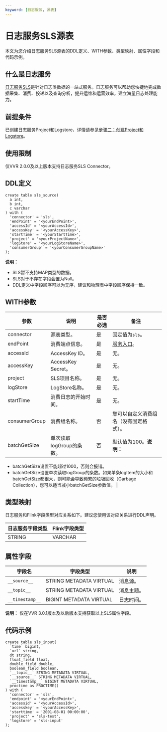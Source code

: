 ```yaml
---
keyword: [日志服务, 源表]
---
```


# 日志服务SLS源表

本文为您介绍日志服务SLS源表的DDL定义、WITH参数、类型映射、属性字段和代码示例。

## 什么是日志服务

[日志服务SLS](/cn.zh-CN/产品简介/什么是日志服务.md)是针对日志类数据的一站式服务。日志服务可以帮助您快捷地完成数据采集、消费、投递以及查询分析，提升运维和运营效率，建立海量日志处理能力。

## 前提条件

已创建日志服务Project和Logstore，详情请参见[步骤二：创建Project和Logstore](/cn.zh-CN/.md)。

## 使用限制

仅VVR 2.0.0及以上版本支持日志服务SLS Connector。

## DDL定义

```
create table sls_source(
  a int,
  b int,
  c varchar
) with (
  'connector' = 'sls',  
  'endPoint' = '<yourEndPoint>',
  'accessId' = '<yourAccessId>',
  'accessKey' = '<yourAccessKey>',
  'startTime' = '<yourStartTime>',
  'project' = '<yourProjectName>',
  'logStore' = '<yourLogStoreName>',
  'consumerGroup' = '<yourConsumerGroupName>'
);
```

**说明：**

-   SLS暂不支持MAP类型的数据。
-   SLS对于不存在字段会置为Null。
-   DDL定义中字段顺序可以为无序，建议和物理表中字段顺序保持一致。

## WITH参数

|参数|说明|是否必选|备注|
|--|--|----|--|
|connector|源表类型。|是|固定值为`sls`。|
|endPoint|消费端点信息。|是|[服务入口](/cn.zh-CN/开发指南/API参考/服务入口.md)。|
|accessId|AccessKey ID。|是|无。|
|accessKey|AccessKey Secret。|是|无。|
|project|SLS项目名称。|是|无。|
|logStore|LogStore名称。|是|无。|
|startTime|消费日志的开始时间。|是|无。|
|consumerGroup|消费组名称。|否|您可以自定义消费组名（没有固定格式）。|
|batchGetSize|单次读取logGroup的条数。|否|默认值为100。**说明：**

-   batchGetSize设置不能超过1000，否则会报错。
-   batchGetSize设置单次读取logGroup的条数。如果单条logItem的大小和batchGetSize都很大，则可能会导致频繁的垃圾回收（Garbage Collection），您可以适当减小batchGetSize参数值。 |

## 类型映射

日志服务和Flink字段类型对应关系如下。建议您使用该对应关系进行DDL声明。

|日志服务字段类型|Flink字段类型|
|--------|---------|
|STRING|VARCHAR|

## 属性字段

|字段名|字段类型|说明|
|---|----|--|
|`__source__`|STRING METADATA VIRTUAL|消息源。|
|`__topic__`|STRING METADATA VIRTUAL|消息主题。|
|`__timestamp__`|BIGINT METADATA VIRTUAL|日志时间。|

**说明：** 仅在VVR 3.0.1版本及以后版本支持获取以上SLS属性字段。

## 代码示例

```
create table sls_input(
  `time` bigint,
  `url` string,
  dt string,
  float_field float,
  double_field double,
  boolean_field boolean,
  `__topic__` STRING METADATA VIRTUAL,
  `__source__` STRING METADATA VIRTUAL,
  `__timestamp__` BIGINT METADATA VIRTUAL,
  proctime as PROCTIME()
) with (
  'connector' = 'sls',
  'endpoint' = '<yourEndPoint>',
  'accessid' = '<yourAccessId>',
  'accesskey' = '<yourAccessKey>',
  'starttime' = '2001-08-01 00:00:00',
  'project' = 'sls-test',
  'logstore' = 'sls-input'
);
```

